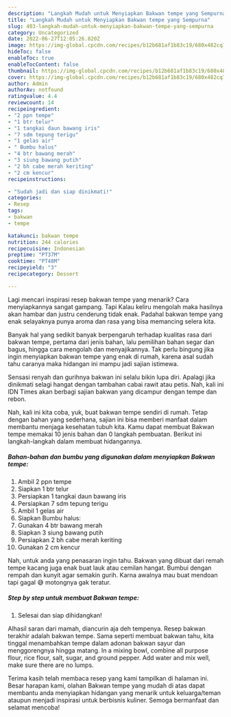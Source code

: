 ```yaml
---
description: "Langkah Mudah untuk Menyiapkan Bakwan tempe yang Sempurna"
title: "Langkah Mudah untuk Menyiapkan Bakwan tempe yang Sempurna"
slug: 403-langkah-mudah-untuk-menyiapkan-bakwan-tempe-yang-sempurna
category: Uncategorized
date: 2022-06-27T12:05:26.820Z
image: https://img-global.cpcdn.com/recipes/b12b681af1b83c19/680x482cq70/bakwan-tempe-foto-resep-utama.jpg
hideToc: false
enableToc: true
enableTocContent: false
thumbnail: https://img-global.cpcdn.com/recipes/b12b681af1b83c19/680x482cq70/bakwan-tempe-foto-resep-utama.jpg
cover: https://img-global.cpcdn.com/recipes/b12b681af1b83c19/680x482cq70/bakwan-tempe-foto-resep-utama.jpg
author: Admin
authorAv: notfound
ratingvalue: 4.4
reviewcount: 14
recipeingredient:
- "2 ppn tempe"
- "1 btr telur"
- "1 tangkai daun bawang iris"
- "7 sdm tepung terigu"
- "1 gelas air"
- " Bumbu halus"
- "4 btr bawang merah"
- "3 siung bawang putih"
- "2 bh cabe merah keriting"
- "2 cm kencur"
recipeinstructions:

- "Sudah jadi dan siap dinikmati!"
categories:
- Resep
tags:
- bakwan
- tempe

katakunci: bakwan tempe 
nutrition: 244 calories
recipecuisine: Indonesian
preptime: "PT37M"
cooktime: "PT48M"
recipeyield: "3"
recipecategory: Dessert

---
```



Lagi mencari inspirasi resep bakwan tempe yang menarik? Cara menyiapkannya sangat gampang. Tapi Kalau keliru mengolah maka hasilnya akan hambar dan justru cenderung tidak enak. Padahal bakwan tempe yang enak selayaknya punya aroma dan rasa yang bisa memancing selera kita.


Banyak hal yang sedikit banyak berpengaruh terhadap kualitas rasa dari bakwan tempe, pertama dari jenis bahan, lalu pemilihan bahan segar dan bagus, hingga cara mengolah dan menyajikannya. Tak perlu bingung jika ingin menyiapkan bakwan tempe yang enak di rumah, karena asal sudah tahu caranya maka hidangan ini mampu jadi sajian istimewa.

Sensasi renyah dan gurihnya bakwan ini selalu bikin lupa diri. Apalagi jika dinikmati selagi hangat dengan tambahan cabai rawit atau petis. Nah, kali ini IDN Times akan berbagi sajian bakwan yang dicampur dengan tempe dan rebon.


Nah, kali ini kita coba, yuk, buat bakwan tempe sendiri di rumah. Tetap dengan bahan yang sederhana, sajian ini bisa memberi manfaat dalam membantu menjaga kesehatan tubuh kita. Kamu dapat membuat Bakwan tempe memakai 10 jenis bahan dan 0 langkah pembuatan. Berikut ini langkah-langkah dalam membuat hidangannya.

<!--inarticleads1-->

##### Bahan-bahan dan bumbu yang digunakan dalam menyiapkan Bakwan tempe:

1. Ambil 2 ppn tempe
1. Siapkan 1 btr telur
1. Persiapkan 1 tangkai daun bawang iris
1. Persiapkan 7 sdm tepung terigu
1. Ambil 1 gelas air
1. Siapkan  Bumbu halus:
1. Gunakan 4 btr bawang merah
1. Siapkan 3 siung bawang putih
1. Persiapkan 2 bh cabe merah keriting
1. Gunakan 2 cm kencur


Nah, untuk anda yang penasaran ingin tahu. Bakwan yang dibuat dari remah tempe kacang juga enak buat lauk atau cemilan hangat. Bumbui dengan rempah dan kunyit agar semakin gurih. Karna awalnya mau buat mendoan tapi gagal 😅 motongnya gak teratur. 

<!--inarticleads2-->

##### Step by step untuk membuat Bakwan tempe:


1. Selesai dan siap dihidangkan!

Alhasil saran dari mamah, diancurin aja deh tempenya. Resep bakwan terakhir adalah bakwan tempe. Sama seperti membuat bakwan tahu, kita tinggal menambahkan tempe dalam adonan bakwan sayur dan menggorengnya hingga matang. In a mixing bowl, combine all purpose flour, rice flour, salt, sugar, and ground pepper. Add water and mix well, make sure there are no lumps. 

Terima kasih telah membaca resep yang kami tampilkan di halaman ini. Besar harapan kami, olahan Bakwan tempe yang mudah di atas dapat membantu anda menyiapkan hidangan yang menarik untuk keluarga/teman ataupun menjadi inspirasi untuk berbisnis kuliner. Semoga bermanfaat dan selamat mencoba!
